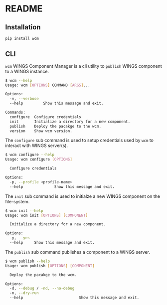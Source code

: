 # README


## Installation

```bash
pip install wcm
```

## CLI

`wcm` WINGS Component Manager is a cli utility to `publish` WINGS component to a WINGS instance.

```bash
$ wcm --help
Usage: wcm [OPTIONS] COMMAND [ARGS]...

Options:
  -v, --verbose
  --help         Show this message and exit.

Commands:
  configure  Configure credentials
  init       Initialize a directory for a new component.
  publish    Deploy the pacakge to the wcm.
  version    Show wcm version.
```

The `configure` sub command is used to setup credentials used by `wcm` to interact with WINGS server(s).

```bash
$ wcm configure --help
Usage: wcm configure [OPTIONS]

  Configure credentials

Options:
  -p, --profile <profile-name>
  --help              Show this message and exit.
```

The `init` sub command is used to initialze a new WINGS component on the file-system.

```bash
$ wcm init --help
Usage: wcm init [OPTIONS] [COMPONENT]

  Initialize a directory for a new component.

Options:
  -y, --yes
  --help     Show this message and exit.
```

The `publish` sub command publishes a component to a WINGS server.

```bash
$ wcm publish --help
Usage: wcm publish [OPTIONS] [COMPONENT]

  Deploy the pacakge to the wcm.

Options:
  -d, --debug / -nd, --no-debug
  -n, --dry-run
  --help                         Show this message and exit.
```
